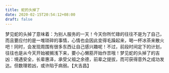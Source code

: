 ```yaml
---
title: 蛇的头掉了
date: 2020-02-15T20:54:12+08:00
draft: false
---
```


梦见蛇的头掉了意味着：为别人服务的一天！今天你所忙碌的往往不是为了自己，而且要应付的是一堆琐碎的事情，心情也会因此变得毛躁起来，喝一杯冰茶来散火吧！同时，会发现周围有很多东西让自己感兴趣呢！不过，前段时间定下的计划，往往也是从今天开始被搁浅下来，要小心懒筋开始作祟哦！梦见蛇的头掉了的吉凶：境遇安全，长辈惠泽，承受父祖之余德，前辈之提拔，而可获得意外之成功发达。但数理若凶，或许陷于病弱。【大吉昌】